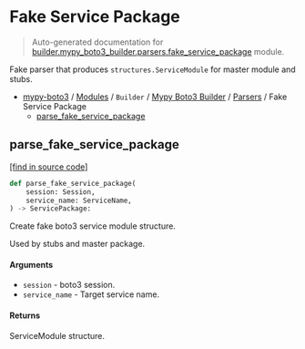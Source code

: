 # Fake Service Package

> Auto-generated documentation for [builder.mypy_boto3_builder.parsers.fake_service_package](https://github.com/vemel/mypy_boto3/blob/master/builder/mypy_boto3_builder/parsers/fake_service_package.py) module.

Fake parser that produces `structures.ServiceModule` for master module and stubs.

- [mypy-boto3](../../../README.md#mypy_boto3) / [Modules](../../../MODULES.md#mypy-boto3-modules) / `Builder` / [Mypy Boto3 Builder](../index.md#mypy-boto3-builder) / [Parsers](index.md#parsers) / Fake Service Package
    - [parse_fake_service_package](#parse_fake_service_package)

## parse_fake_service_package

[[find in source code]](https://github.com/vemel/mypy_boto3/blob/master/builder/mypy_boto3_builder/parsers/fake_service_package.py#L18)

```python
def parse_fake_service_package(
    session: Session,
    service_name: ServiceName,
) -> ServicePackage:
```

Create fake boto3 service module structure.

Used by stubs and master package.

#### Arguments

- `session` - boto3 session.
- `service_name` - Target service name.

#### Returns

ServiceModule structure.
